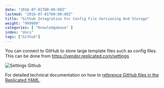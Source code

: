 ```yaml
---
date: "2016-07-01T00:00:00Z"
lastmod: "2016-07-01T00:00:00Z"
title: "Github Integration For Config File Versioning And Storage"
weight: "999999"
categories: [ "Knowledgebase" ]
index: "docs"
tags: ["Github"]
---
```


You can connect to GitHub to store large template files such as config files. This
can be done from https://vendor.replicated.com/settings

![Settings Github](/images/post-screens/settings-github.png)

For detailed technical documentation on how to
[reference GitHub files in the Replicated YAML](/docs/kb/developer-resources/github-integration/).
